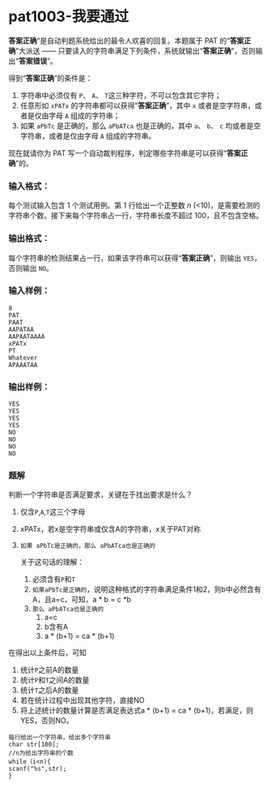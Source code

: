 # pat1003-我要通过

**答案正确**”是自动判题系统给出的最令人欢喜的回复。本题属于 PAT 的“**答案正确**”大派送 —— 只要读入的字符串满足下列条件，系统就输出“**答案正确**”，否则输出“**答案错误**”。

得到“**答案正确**”的条件是：

1. 字符串中必须仅有 `P`、 `A`、 `T`这三种字符，不可以包含其它字符；
2. 任意形如 `xPATx` 的字符串都可以获得“**答案正确**”，其中 `x` 或者是空字符串，或者是仅由字母 `A` 组成的字符串；
3. 如果 `aPbTc` 是正确的，那么 `aPbATca` 也是正确的，其中 `a`、 `b`、 `c` 均或者是空字符串，或者是仅由字母 `A` 组成的字符串。

现在就请你为 PAT 写一个自动裁判程序，判定哪些字符串是可以获得“**答案正确**”的。

### 输入格式：

每个测试输入包含 1 个测试用例。第 1 行给出一个正整数 *n* (<10)，是需要检测的字符串个数。接下来每个字符串占一行，字符串长度不超过 100，且不包含空格。

### 输出格式：

每个字符串的检测结果占一行，如果该字符串可以获得“**答案正确**”，则输出 `YES`，否则输出 `NO`。

### 输入样例：

```in
8
PAT
PAAT
AAPATAA
AAPAATAAAA
xPATx
PT
Whatever
APAAATAA
```

### 输出样例：

```out
YES
YES
YES
YES
NO
NO
NO
NO
```



### 题解

判断一个字符串是否满足要求，关键在于找出要求是什么？

1. 仅含`P`,`A`,`T`这三个字母

2. xPATx，若x是空字符串或仅含A的字符串，x关于PAT对称

3. `如果 aPbTc是正确的，那么 aPbATca也是正确的`

   关于这句话的理解：

   1. 必须含有`P`和`T`
   2. `如果aPbTc是正确的`，说明这种格式的字符串满足条件1和2，则b中必然含有A，且a=c，可知，a * b = c *b
   3. `那么 aPbATca也是正确的`
      1. a=c
      2. b含有A
      3. a * (b+1) = ca * (b+1)

在得出以上条件后，可知

1. 统计`P`之前A的数量
2. 统计`P`和`T`之间A的数量
3. 统计`T`之后A的数量
4. 若在统计过程中出现其他字符，直接NO
5. 将上述统计的数量计算是否满足表达式a * (b+1) = ca * (b+1)，若满足，则YES，否则NO。

```
每行给出一个字符串，给出多个字符串
char str[100];
//n为给出字符串的个数
while（i<n){
scanf("%s",str);
}

```

